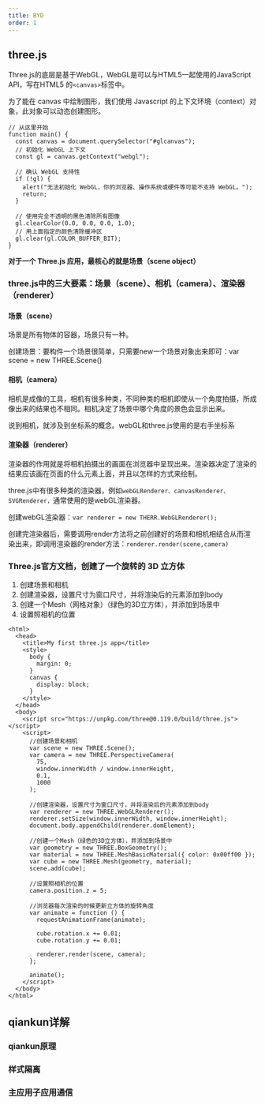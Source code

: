 ```yaml
---
title: BYD
order: 1
---
```


## three.js
Three.js的底层是基于WebGL，WebGL是可以与HTML5一起使用的JavaScript API，写在HTML5 的`<canvas>`标签中。

为了能在 canvas 中绘制图形，我们使用 Javascript 的上下文环境（context）对象，此对象可以动态创建图形。

```
// 从这里开始
function main() {
  const canvas = document.querySelector("#glcanvas");
  // 初始化 WebGL 上下文
  const gl = canvas.getContext("webgl");

  // 确认 WebGL 支持性
  if (!gl) {
    alert("无法初始化 WebGL，你的浏览器、操作系统或硬件等可能不支持 WebGL。");
    return;
  }

  // 使用完全不透明的黑色清除所有图像
  gl.clearColor(0.0, 0.0, 0.0, 1.0);
  // 用上面指定的颜色清除缓冲区
  gl.clear(gl.COLOR_BUFFER_BIT);
}
```

**对于一个 Three.js 应用，最核心的就是场景（scene object）**

### three.js中的三大要素：场景（scene）、相机（camera）、渲染器（renderer）
#### 场景（scene）
场景是所有物体的容器，场景只有一种。

创建场景：要构件一个场景很简单，只需要new一个场景对象出来即可：var scene = new THREE.Scene()

#### 相机（camera）
相机是成像的工具，相机有很多种类，不同种类的相机即使从一个角度拍摄，所成像出来的结果也不相同。相机决定了场景中哪个角度的景色会显示出来。

说到相机，就涉及到坐标系的概念。webGL和three.js使用的是右手坐标系

#### 渲染器（renderer）
渲染器的作用就是将相机拍摄出的画面在浏览器中呈现出来。渲染器决定了渲染的结果应该画在页面的什么元素上面，并且以怎样的方式来绘制。

three.js中有很多种类的渲染器，例如`webGLRenderer、canvasRenderer、SVGRenderer，`通常使用的是webGL渲染器。

创建webGL渲染器：`var renderer = new THERR.WebGLRenderer();`

创建完渲染器后，需要调用render方法将之前创建好的场景和相机相结合从而渲染出来，即调用渲染器的render方法：`renderer.render(scene,camera)`

### Three.js官方文档，创建了一个旋转的 3D 立方体

1. 创建场景和相机
1. 创建渲染器，设置尺寸为窗口尺寸，并将渲染后的元素添加到body
1. 创建一个Mesh（网格对象）（绿色的3D立方体），并添加到场景中
1. 设置照相机的位置

```
<html>
  <head>
    <title>My first three.js app</title>
    <style>
      body {
        margin: 0;
      }
      canvas {
        display: block;
      }
    </style>
  </head>
  <body>
    <script src="https://unpkg.com/three@0.119.0/build/three.js"></script>
    <script>
      //创建场景和相机
      var scene = new THREE.Scene();
      var camera = new THREE.PerspectiveCamera(
        75,
        window.innerWidth / window.innerHeight,
        0.1,
        1000
      );

      //创建渲染器，设置尺寸为窗口尺寸，并将渲染后的元素添加到body
      var renderer = new THREE.WebGLRenderer();
      renderer.setSize(window.innerWidth, window.innerHeight);
      document.body.appendChild(renderer.domElement);

      //创建一个Mesh（绿色的3D立方体），并添加到场景中
      var geometry = new THREE.BoxGeometry();
      var material = new THREE.MeshBasicMaterial({ color: 0x00ff00 });
      var cube = new THREE.Mesh(geometry, material);
      scene.add(cube);

      //设置照相机的位置
      camera.position.z = 5;

      //浏览器每次渲染的时候更新立方体的旋转角度
      var animate = function () {
        requestAnimationFrame(animate);

        cube.rotation.x += 0.01;
        cube.rotation.y += 0.01;

        renderer.render(scene, camera);
      };

      animate();
    </script>
  </body>
</html>
```

### 

## qiankun详解

### qiankun原理

### 样式隔离

### 主应用子应用通信
